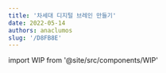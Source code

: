 ```yaml
---
title: '차세대 디지털 브레인 만들기'
date: 2022-05-14
authors: anaclumos
slug: '/D8FB8E'
---
```


import WIP from '@site/src/components/WIP'

<WIP state="translating" />
